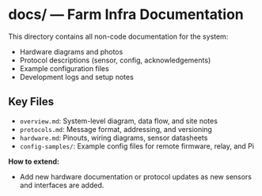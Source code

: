 # docs/ — Farm Infra Documentation

This directory contains all non-code documentation for the system:
- Hardware diagrams and photos
- Protocol descriptions (sensor, config, acknowledgements)
- Example configuration files
- Development logs and setup notes

## Key Files

- `overview.md`: System-level diagram, data flow, and site notes
- `protocols.md`: Message format, addressing, and versioning
- `hardware.md`: Pinouts, wiring diagrams, sensor datasheets
- `config-samples/`: Example config files for remote firmware, relay, and Pi

**How to extend:**  
- Add new hardware documentation or protocol updates as new sensors and interfaces are added.
